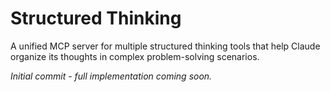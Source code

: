 # Structured Thinking

A unified MCP server for multiple structured thinking tools that help Claude organize its thoughts in complex problem-solving scenarios.

*Initial commit - full implementation coming soon.*